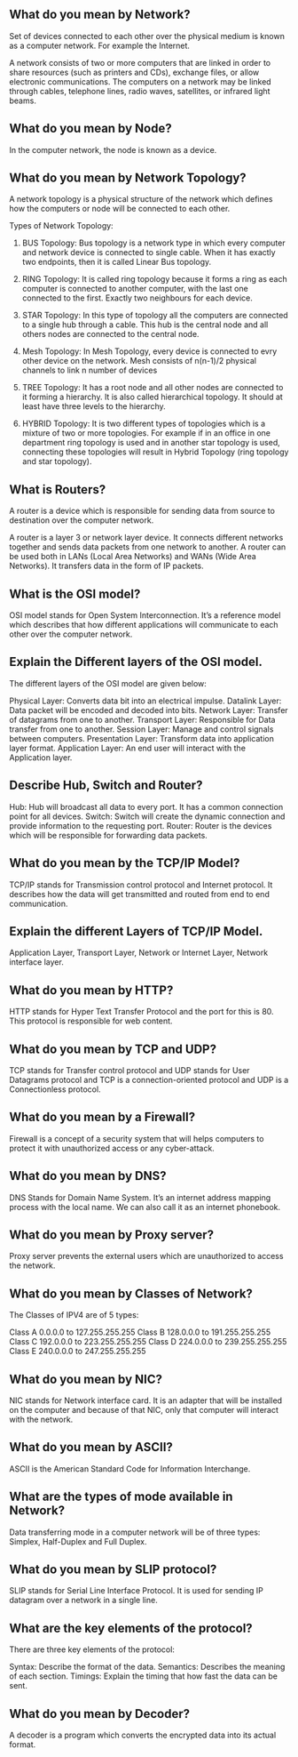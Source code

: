## What do you mean by Network?

Set of devices connected to each other over the physical medium is known as a computer network. For example the Internet.

A network consists of two or more computers that are linked in order to share resources (such as printers and CDs), exchange files, or allow electronic communications. The computers on a network may be linked through cables, telephone lines, radio waves, satellites, or infrared light beams.


## What do you mean by Node?
In the computer network, the node is known as a device.


## What do you mean by Network Topology?
A network topology is a physical structure of the network which defines how the computers or node will be connected to each other.

Types of Network Topology:

1) BUS Topology: Bus topology is a network type in which every computer and network device is connected to single cable. When it has exactly two endpoints, then it is called Linear Bus topology.

2) RING Topology: It is called ring topology because it forms a ring as each computer is connected to another computer, with the last one connected to the first. Exactly two neighbours for each device.

3) STAR Topology: In this type of topology all the computers are connected to a single hub through a cable. This hub is the central node and all others nodes are connected to the central node.

4) Mesh Topology: In Mesh Topology, every device is connected to evry other device on the network. Mesh consists of n(n-1)/2 physical channels to link n number of devices

5) TREE Topology: It has a root node and all other nodes are connected to it forming a hierarchy. It is also called hierarchical topology. It should at least have three levels to the hierarchy.

6) HYBRID Topology: It is two different types of topologies which is a mixture of two or more topologies. For example if in an office in one department ring topology is used and in another star topology is used, connecting these topologies will result in Hybrid Topology (ring topology and star topology).


## What is Routers?
A router is a device which is responsible for sending data from source to destination over the computer network.

A router is a layer 3 or network layer device. It connects different networks together and sends data packets from one network to another. A router can be used both in LANs (Local Area Networks) and WANs (Wide Area Networks). It transfers data in the form of IP packets.


## What is the OSI model?
OSI model stands for Open System Interconnection. It’s a reference model which describes that how different applications will communicate to each other over the computer network.


## Explain the Different layers of the OSI model.
The different layers of the OSI model are given below:

Physical Layer:	Converts data bit into an electrical impulse.
Datalink Layer:	Data packet will be encoded and decoded into bits.
Network Layer:	Transfer of datagrams from one to another.
Transport Layer:	Responsible for Data transfer from one to another.
Session Layer:	Manage and control signals between computers.
Presentation Layer:	Transform data into application layer format.
Application Layer:	An end user will interact with the Application layer.


## Describe Hub, Switch and Router?
Hub: Hub will broadcast all data to every port. It has a common connection point for all devices.
Switch: Switch will create the dynamic connection and provide information to the requesting port.
Router: Router is the devices which will be responsible for forwarding data packets.


## What do you mean by the TCP/IP Model?
TCP/IP stands for Transmission control protocol and Internet protocol. It describes how the data will get transmitted and routed from end to end communication.


## Explain the different Layers of TCP/IP Model.
Application Layer, Transport Layer, Network or Internet Layer, Network interface layer.


## What do you mean by HTTP?
HTTP stands for Hyper Text Transfer Protocol and the port for this is 80. This protocol is responsible for web content.


## What do you mean by TCP and UDP?
TCP stands for Transfer control protocol and UDP stands for User Datagrams protocol and TCP is a connection-oriented protocol and UDP is a Connectionless protocol.


## What do you mean by a Firewall?
Firewall is a concept of a security system that will helps computers to protect it with unauthorized access or any cyber-attack.


## What do you mean by DNS?
DNS Stands for Domain Name System. It’s an internet address mapping process with the local name. We can also call it as an internet phonebook.


## What do you mean by Proxy server?
Proxy server prevents the external users which are unauthorized to access the network.


## What do you mean by Classes of Network?
The Classes of IPV4 are of 5 types:

Class A	0.0.0.0 to 127.255.255.255
Class B	128.0.0.0 to 191.255.255.255
Class C	192.0.0.0 to 223.255.255.255
Class D	224.0.0.0 to 239.255.255.255
Class E	240.0.0.0 to 247.255.255.255


## What do you mean by NIC?
NIC stands for Network interface card. It is an adapter that will be installed on the computer and because of that NIC, only that computer will interact with the network.


## What do you mean by ASCII?
ASCII is the American Standard Code for Information Interchange.


## What are the types of mode available in Network?
Data transferring mode in a computer network will be of three types:
Simplex, Half-Duplex and Full Duplex.


## What do you mean by SLIP protocol?
SLIP stands for Serial Line Interface Protocol. It is used for sending IP datagram over a network in a single line.


## What are the key elements of the protocol?
There are three key elements of the protocol:

Syntax: Describe the format of the data.
Semantics: Describes the meaning of each section.
Timings: Explain the timing that how fast the data can be sent.


## What do you mean by Decoder?
A decoder is a program which converts the encrypted data into its actual format.